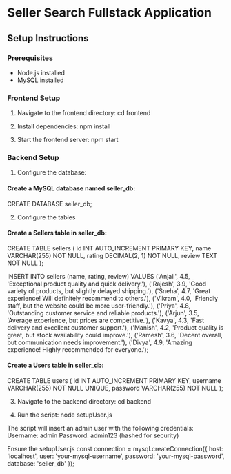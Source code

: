 # Seller Search Fullstack Application

## Setup Instructions

### Prerequisites
- Node.js installed
- MySQL installed

### Frontend Setup
1. Navigate to the frontend directory:
cd frontend

2. Install dependencies:
npm install

3. Start the frontend server:
npm start


### Backend Setup
1. Configure the database:

  #### Create a MySQL database named seller_db:
  CREATE DATABASE seller_db;

2. Configure the tables
  #### Create a Sellers table in seller_db:
  CREATE TABLE sellers (
    id INT AUTO_INCREMENT PRIMARY KEY,
    name VARCHAR(255) NOT NULL,
    rating DECIMAL(2, 1) NOT NULL,
    review TEXT NOT NULL
  );

  INSERT INTO sellers (name, rating, review) VALUES
  ('Anjali', 4.5, 'Exceptional product quality and quick delivery.'),
  ('Rajesh', 3.9, 'Good variety of products, but slightly delayed shipping.'),
  ('Sneha', 4.7, 'Great experience! Will definitely recommend to others.'),
  ('Vikram', 4.0, 'Friendly staff, but the website could be more user-friendly.'),
  ('Priya', 4.8, 'Outstanding customer service and reliable products.'),
  ('Arjun', 3.5, 'Average experience, but prices are competitive.'),
  ('Kavya', 4.3, 'Fast delivery and excellent customer support.'),
  ('Manish', 4.2, 'Product quality is great, but stock availability could improve.'),
  ('Ramesh', 3.6, 'Decent overall, but communication needs improvement.'),
  ('Divya', 4.9, 'Amazing experience! Highly recommended for everyone.');

  #### Create a Users table in seller_db:
  CREATE TABLE users (
  id INT AUTO_INCREMENT PRIMARY KEY,
  username VARCHAR(255) NOT NULL UNIQUE,
  password VARCHAR(255) NOT NULL
);

3. Navigate to the backend directory:
cd backend

4. Run the script:
node setupUser.js

The script will insert an admin user with the following credentials:
Username: admin
Password: admin123 (hashed for security)

Ensure the setupUser.js
const connection = mysql.createConnection({
    host: 'localhost',
    user: 'your-mysql-username',
    password: 'your-mysql-password',
    database: 'seller_db'
});


